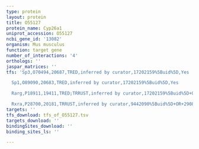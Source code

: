 ```yaml
---
type: protein
layout: protein
title: O55127
protein_name: Cyp26a1
uniprot_accession: O55127
ncbi_gene_id: '13082'
organism: Mus musculus
function: target gene
number_of_interactions: '4'
orthologs: ''
jaspar_matrices: ''
tfs: 'Sp3,O70494,20687,TRED,inferred by curator,17202159%5Buid%5D,Yes

  Sp1,O89090,20683,TRED,inferred by curator,17202159%5Buid%5D,Yes

  Rarg,P18911,19411,TRED;TRRUST,inferred by curator,17202159%5Buid%5D+OR+9442090%5Buid%5D+OR+29087512%5Buid%5D,Yes

  Rxra,P28700,20181,TRRUST,inferred by curator,9442090%5Buid%5D+OR+29087512%5Buid%5D,Yes'
targets: ''
tfs_download: tfs_of_O55127.tsv
targets_download: ''
bindingSites_download: ''
binding_sites_ls: ''

---
```

